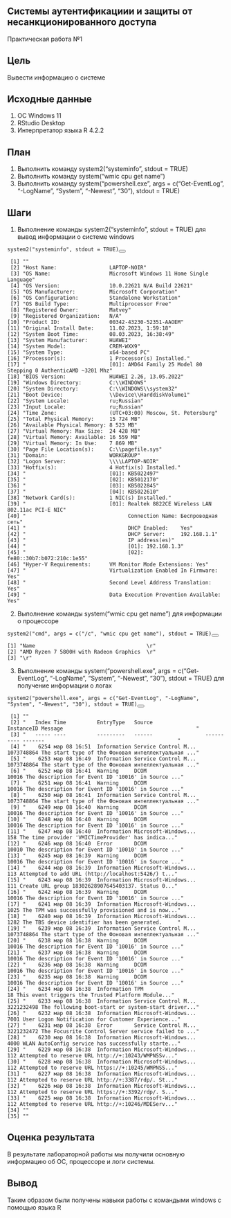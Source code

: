 </head>

<body class="fullcontent">

<div id="quarto-content" class="page-columns page-rows-contents page-layout-article">

<main class="content" id="quarto-document-content">



<section id="системы-аутентификациии-и-защиты-от-несанкционированного-доступа" class="level1">
<h1>Системы аутентификациии и защиты от несанкционированного доступа</h1>
<p>Практическая работа №1</p>
<section id="цель" class="level2">
<h2 class="anchored" data-anchor-id="цель">Цель</h2>
<p>Вывести информацию о системе</p>
</section>
<section id="исходные-данные" class="level2">
<h2 class="anchored" data-anchor-id="исходные-данные">Исходные данные</h2>
<ol type="1">
<li>ОС Windows 11</li>
<li>RStudio Desktop</li>
<li>Интерпретатор языка R 4.2.2</li>
</ol>
</section>
<section id="план" class="level2">
<h2 class="anchored" data-anchor-id="план">План</h2>
<ol type="1">
<li>Выполнить команду system2(“systeminfo”, stdout = TRUE)</li>
<li>Выполнить команду system(“wmic cpu get name”)</li>
<li>Выполнить команду system(“powershell.exe”, args = c(“Get-EventLog”, “-LogName”, “System”, “-Newest”, “30”), stdout = TRUE)</li>
</ol>
</section>
<section id="шаги" class="level2">
<h2 class="anchored" data-anchor-id="шаги">Шаги</h2>
<ol type="1">
<li>Выполнение команды system2(“systeminfo”, stdout = TRUE) для вывод информации о системе windows</li>
</ol>
<div class="cell">
<div class="sourceCode cell-code" id="cb1"><pre class="sourceCode r code-with-copy"><code class="sourceCode r"><span id="cb1-1"><a href="#cb1-1" aria-hidden="true" tabindex="-1"></a><span class="fu">system2</span>(<span class="st">"systeminfo"</span>, <span class="at">stdout =</span> <span class="cn">TRUE</span>)</span></code><button title="Copy to Clipboard" class="code-copy-button"><i class="bi"></i></button></pre></div>
<div class="cell-output cell-output-stdout">
<pre><code> [1] ""                                                                                           
 [2] "Host Name:                 LAPTOP-NOIR"                                                     
 [3] "OS Name:                   Microsoft Windows 11 Home Single Language"                       
 [4] "OS Version:                10.0.22621 N/A Build 22621"                                      
 [5] "OS Manufacturer:           Microsoft Corporation"                                           
 [6] "OS Configuration:          Standalone Workstation"                                          
 [7] "OS Build Type:             Multiprocessor Free"                                             
 [8] "Registered Owner:          Matvey"                                                          
 [9] "Registered Organization:   N/A"                                                             
[10] "Product ID:                00342-43230-52351-AAOEM"                                         
[11] "Original Install Date:     11.02.2023, 1:59:18"                                             
[12] "System Boot Time:          08.03.2023, 16:38:49"                                            
[13] "System Manufacturer:       HUAWEI"                                                          
[14] "System Model:              CREM-WXX9"                                                       
[15] "System Type:               x64-based PC"                                                    
[16] "Processor(s):              1 Processor(s) Installed."                                       
[17] "                           [01]: AMD64 Family 25 Model 80 Stepping 0 AuthenticAMD ~3201 Mhz"
[18] "BIOS Version:              HUAWEI 2.26, 13.05.2022"                                         
[19] "Windows Directory:         C:\\WINDOWS"                                                     
[20] "System Directory:          C:\\WINDOWS\\system32"                                           
[21] "Boot Device:               \\Device\\HarddiskVolume1"                                       
[22] "System Locale:             ru;Russian"                                                      
[23] "Input Locale:              ru;Russian"                                                      
[24] "Time Zone:                 (UTC+03:00) Moscow, St. Petersburg"                              
[25] "Total Physical Memory:     15&nbsp;724 MB"                                                       
[26] "Available Physical Memory: 8&nbsp;523 MB"                                                        
[27] "Virtual Memory: Max Size:  24&nbsp;428 MB"                                                       
[28] "Virtual Memory: Available: 16&nbsp;559 MB"                                                       
[29] "Virtual Memory: In Use:    7&nbsp;869 MB"                                                        
[30] "Page File Location(s):     C:\\pagefile.sys"                                                
[31] "Domain:                    WORKGROUP"                                                       
[32] "Logon Server:              \\\\LAPTOP-NOIR"                                                 
[33] "Hotfix(s):                 4 Hotfix(s) Installed."                                          
[34] "                           [01]: KB5022497"                                                 
[35] "                           [02]: KB5012170"                                                 
[36] "                           [03]: KB5022845"                                                 
[37] "                           [04]: KB5022610"                                                 
[38] "Network Card(s):           1 NIC(s) Installed."                                             
[39] "                           [01]: Realtek 8822CE Wireless LAN 802.11ac PCI-E NIC"            
[40] "                                 Connection Name: Беспроводная сеть"                        
[41] "                                 DHCP Enabled:    Yes"                                      
[42] "                                 DHCP Server:     192.168.1.1"                              
[43] "                                 IP address(es)"                                            
[44] "                                 [01]: 192.168.1.3"                                         
[45] "                                 [02]: fe80::30b7:b072:210c:1e55"                           
[46] "Hyper-V Requirements:      VM Monitor Mode Extensions: Yes"                                 
[47] "                           Virtualization Enabled In Firmware: Yes"                         
[48] "                           Second Level Address Translation: Yes"                           
[49] "                           Data Execution Prevention Available: Yes"                        </code></pre>
</div>
</div>
<ol start="2" type="1">
<li>Выполнение команды system(“wmic cpu get name”) для информации о процессоре</li>
</ol>
<div class="cell">
<div class="sourceCode cell-code" id="cb3"><pre class="sourceCode r code-with-copy"><code class="sourceCode r"><span id="cb3-1"><a href="#cb3-1" aria-hidden="true" tabindex="-1"></a><span class="fu">system2</span>(<span class="st">"cmd"</span>, <span class="at">args =</span> <span class="fu">c</span>(<span class="st">"/c"</span>, <span class="st">"wmic cpu get name"</span>), <span class="at">stdout =</span> <span class="cn">TRUE</span>)</span></code><button title="Copy to Clipboard" class="code-copy-button"><i class="bi"></i></button></pre></div>
<div class="cell-output cell-output-stdout">
<pre><code>[1] "Name                                    \r"
[2] "AMD Ryzen 7 5800H with Radeon Graphics  \r"
[3] "\r"                                        </code></pre>
</div>
</div>
<ol start="3" type="1">
<li>Выполнение команды system(“powershell.exe”, args = c(“Get-EventLog”, “-LogName”, “System”, “-Newest”, “30”), stdout = TRUE) для получение информации о логах</li>
</ol>
<div class="cell">
<div class="sourceCode cell-code" id="cb5"><pre class="sourceCode r code-with-copy"><code class="sourceCode r"><span id="cb5-1"><a href="#cb5-1" aria-hidden="true" tabindex="-1"></a><span class="fu">system2</span>(<span class="st">"powershell.exe"</span>, <span class="at">args =</span> <span class="fu">c</span>(<span class="st">"Get-EventLog"</span>, <span class="st">"-LogName"</span>, <span class="st">"System"</span>, <span class="st">"-Newest"</span>, <span class="st">"30"</span>), <span class="at">stdout =</span> <span class="cn">TRUE</span>)</span></code><button title="Copy to Clipboard" class="code-copy-button"><i class="bi"></i></button></pre></div>
<div class="cell-output cell-output-stdout">
<pre><code> [1] ""                                                                                                                       
 [2] "   Index Time          EntryType   Source                 InstanceID Message                                           "
 [3] "   ----- ----          ---------   ------                 ---------- -------                                           "
 [4] "    6254 мар 08 16:51  Information Service Control M...   1073748864 The start type of the Фоновая интеллектуальная ..."
 [5] "    6253 мар 08 16:49  Information Service Control M...   1073748864 The start type of the Фоновая интеллектуальная ..."
 [6] "    6252 мар 08 16:41  Warning     DCOM                        10016 The description for Event ID '10016' in Source ..."
 [7] "    6251 мар 08 16:41  Warning     DCOM                        10016 The description for Event ID '10016' in Source ..."
 [8] "    6250 мар 08 16:41  Information Service Control M...   1073748864 The start type of the Фоновая интеллектуальная ..."
 [9] "    6249 мар 08 16:40  Warning     DCOM                        10016 The description for Event ID '10016' in Source ..."
[10] "    6248 мар 08 16:40  Warning     DCOM                        10016 The description for Event ID '10016' in Source ..."
[11] "    6247 мар 08 16:40  Information Microsoft-Windows...          158 The time provider 'VMICTimeProvider' has indica..."
[12] "    6246 мар 08 16:40  Error       DCOM                        10010 The description for Event ID '10010' in Source ..."
[13] "    6245 мар 08 16:39  Warning     DCOM                        10016 The description for Event ID '10016' in Source ..."
[14] "    6244 мар 08 16:39  Information Microsoft-Windows...          113 Attempted to add URL (http://localhost:5426/) t..."
[15] "    6243 мар 08 16:39  Information Microsoft-Windows...          111 Create URL group 18302628907645403137. Status 0..."
[16] "    6242 мар 08 16:39  Warning     DCOM                        10016 The description for Event ID '10016' in Source ..."
[17] "    6241 мар 08 16:39  Information Microsoft-Windows...         1025 The TPM was successfully provisioned and is now..."
[18] "    6240 мар 08 16:39  Information Microsoft-Windows...         1282 The TBS device identifier has been generated.     "
[19] "    6239 мар 08 16:39  Information Service Control M...   1073748864 The start type of the Фоновая интеллектуальная ..."
[20] "    6238 мар 08 16:38  Warning     DCOM                        10016 The description for Event ID '10016' in Source ..."
[21] "    6237 мар 08 16:38  Warning     DCOM                        10016 The description for Event ID '10016' in Source ..."
[22] "    6236 мар 08 16:38  Warning     DCOM                        10016 The description for Event ID '10016' in Source ..."
[23] "    6235 мар 08 16:38  Warning     DCOM                        10016 The description for Event ID '10016' in Source ..."
[24] "    6234 мар 08 16:38  Information TPM                            18 This event triggers the Trusted Platform Module..."
[25] "    6233 мар 08 16:38  Information Service Control M...   3221232498 The following boot-start or system-start driver..."
[26] "    6232 мар 08 16:38  Information Microsoft-Windows...         7001 User Logon Notification for Customer Experience..."
[27] "    6231 мар 08 16:38  Error       Service Control M...   3221232472 The Focusrite Control Server service failed to ..."
[28] "    6230 мар 08 16:38  Information Microsoft-Windows...         4000 WLAN AutoConfig service has successfully starte..."
[29] "    6229 мар 08 16:38  Information Microsoft-Windows...          112 Attempted to reserve URL http://+:10243/WMPNSSv..."
[30] "    6228 мар 08 16:38  Information Microsoft-Windows...          112 Attempted to reserve URL https://+:10245/WMPNSS..."
[31] "    6227 мар 08 16:38  Information Microsoft-Windows...          112 Attempted to reserve URL http://+:3387/rdp/. St..."
[32] "    6226 мар 08 16:38  Information Microsoft-Windows...          112 Attempted to reserve URL https://+:3392/rdp/. S..."
[33] "    6225 мар 08 16:38  Information Microsoft-Windows...          112 Attempted to reserve URL http://+:10246/MDEServ..."
[34] ""                                                                                                                       
[35] ""                                                                                                                       </code></pre>
</div>
</div>
</section>
<section id="оценка-результата" class="level2">
<h2 class="anchored" data-anchor-id="оценка-результата">Оценка результата</h2>
<p>В результате лабораторной работы мы получили основную информацию об ОС, процессоре и логи системы.</p>
</section>
<section id="вывод" class="level2">
<h2 class="anchored" data-anchor-id="вывод">Вывод</h2>
<p>Таким образом были получены навыки работы с командыми windows с помощью языка R</p>
</section>
</section>

</div> <!-- /content -->



</body></html>